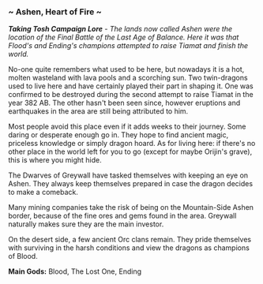 
### ~ Ashen, Heart of Fire ~

***Taking Tosh Campaign Lore** - The lands now called Ashen were the location of the Final Battle of the Last Age of Balance. Here it was that Flood's and Ending's champions attempted to raise Tiamat and finish the world.*

No-one quite remembers what used to be here, but nowadays it is a hot, molten wasteland with lava pools and a scorching sun. Two twin-dragons used to live here and have certainly played their part in shaping it. One was confirmed to be destroyed during the second attempt to raise Tiamat in the year 382 AB. The other hasn't been seen since, however eruptions and earthquakes in the area are still being attributed to him.  

Most people avoid this place even if it adds weeks to their journey. Some daring or desperate enough go in. They hope to find ancient magic, priceless knowledge or simply dragon hoard. As for living here: if there's no other place in the world left for you to go (except for maybe Orijin's grave), this is where you might hide.

The Dwarves of Greywall have tasked themselves with keeping an eye on Ashen. They always keep themselves prepared in case the dragon decides to make a comeback.

Many mining companies take the risk of being on the Mountain-Side Ashen border, because of the fine ores and gems found in the area. Greywall naturally makes sure they are the main investor.

On the desert side, a few ancient Orc clans remain. They pride themselves with surviving in the harsh conditions and view the dragons as champions of Blood. 

**Main Gods:** Blood, The Lost One, Ending



